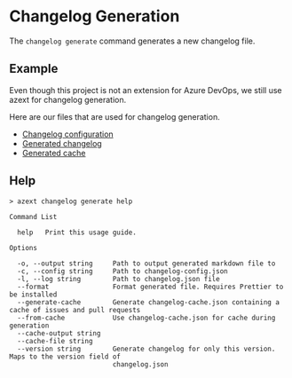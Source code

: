 # Changelog Generation

The `changelog generate` command generates a new changelog file.

## Example

Even though this project is not an extension for Azure DevOps, we still use azext for changelog generation.

Here are our files that are used for changelog generation.

- [Changelog configuration](../../.azext/changelog-config.json)
- [Generated changelog](../CHANGELOG.md)
- [Generated cache](../../.azext/changelog-cache.json)

## Help

```text
> azext changelog generate help
```

```text
Command List

  help   Print this usage guide. 

Options

  -o, --output string     Path to output generated markdown file to                                     
  -c, --config string     Path to changelog-config.json                                                 
  -l, --log string        Path to changelog.json file                                                   
  --format                Format generated file. Requires Prettier to be installed                      
  --generate-cache        Generate changelog-cache.json containing a cache of issues and pull requests  
  --from-cache            Use changelog-cache.json for cache during generation                          
  --cache-output string                                                                                 
  --cache-file string                                                                                   
  --version string        Generate changelog for only this version. Maps to the version field of        
                          changelog.json 
```

